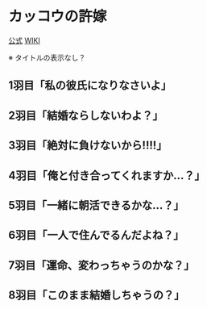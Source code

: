 # カッコウの許嫁

[公式](https://cuckoos-anime.com/) 
[WIKI](https://ja.wikipedia.org/wiki/%E3%82%AB%E3%83%83%E3%82%B3%E3%82%A6%E3%81%AE%E8%A8%B1%E5%AB%81) 

※ タイトルの表示なし？

## 1羽目「私の彼氏になりなさいよ」

## 2羽目「結婚ならしないわよ？」

## 3羽目「絶対に負けないから!!!!」

## 4羽目「俺と付き合ってくれますか…？」

## 5羽目「一緒に朝活できるかな…？」

## 6羽目「一人で住んでるんだよね？」

## 7羽目「運命、変わっちゃうのかな？」

## 8羽目「このまま結婚しちゃうの？」
